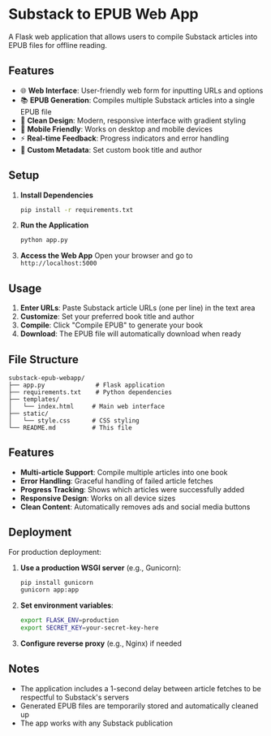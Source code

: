 # Substack to EPUB Web App

A Flask web application that allows users to compile Substack articles into EPUB files for offline reading.

## Features

- 🌐 **Web Interface**: User-friendly web form for inputting URLs and options
- 📚 **EPUB Generation**: Compiles multiple Substack articles into a single EPUB file
- 🎨 **Clean Design**: Modern, responsive interface with gradient styling
- 📱 **Mobile Friendly**: Works on desktop and mobile devices
- ⚡ **Real-time Feedback**: Progress indicators and error handling
- 📖 **Custom Metadata**: Set custom book title and author

## Setup

1. **Install Dependencies**
   ```bash
   pip install -r requirements.txt
   ```

2. **Run the Application**
   ```bash
   python app.py
   ```

3. **Access the Web App**
   Open your browser and go to `http://localhost:5000`

## Usage

1. **Enter URLs**: Paste Substack article URLs (one per line) in the text area
2. **Customize**: Set your preferred book title and author
3. **Compile**: Click "Compile EPUB" to generate your book
4. **Download**: The EPUB file will automatically download when ready

## File Structure

```
substack-epub-webapp/
├── app.py              # Flask application
├── requirements.txt    # Python dependencies
├── templates/
│   └── index.html     # Main web interface
├── static/
│   └── style.css      # CSS styling
└── README.md          # This file
```

## Features

- **Multi-article Support**: Compile multiple articles into one book
- **Error Handling**: Graceful handling of failed article fetches
- **Progress Tracking**: Shows which articles were successfully added
- **Responsive Design**: Works on all device sizes
- **Clean Content**: Automatically removes ads and social media buttons

## Deployment

For production deployment:

1. **Use a production WSGI server** (e.g., Gunicorn):
   ```bash
   pip install gunicorn
   gunicorn app:app
   ```

2. **Set environment variables**:
   ```bash
   export FLASK_ENV=production
   export SECRET_KEY=your-secret-key-here
   ```

3. **Configure reverse proxy** (e.g., Nginx) if needed

## Notes

- The application includes a 1-second delay between article fetches to be respectful to Substack's servers
- Generated EPUB files are temporarily stored and automatically cleaned up
- The app works with any Substack publication